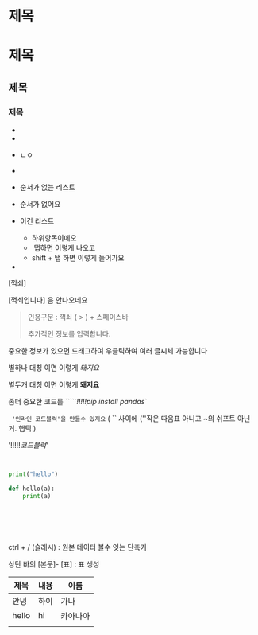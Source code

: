 # 제목

# 제목

## 제목

### 제목

- 



- 
- ㄴㅇ
-  
-  순서가 없는 리스트
- 순서가 없어요
- 이건 리스트
  -  하위항목이에오
    - ​	탭하면 이렇게 나오고
  - shift + 탭 하면 이렇게 들어가요
- 

 

[꺽쇠]

[꺽쇠입니다] 음 안나오네요 

> 인용구문 :    꺽쇠 (  >  ) + 스페이스바 
>
> 추가적인 정보를 입력합니다.





중요한 정보가 있으면 드래그하여 우클릭하여  여러 글씨체 가능합니다



별하나 대칭 이면 이렇게 *돼지요*

별두개 대칭 이면 이렇게 **돼지요**

좀더 중요한 코드를 `````*!!!!!pip install pandas*`

` '인라인 코드블럭'을 만들수 있지요` (  `` 사이에 (''작은 따음표 아니고 ~의 쉬프트 아닌거. 햅틱 )

'!!!!!*코드블럭*'

```bash
```

```bash  
```



```python
print("hello")

def hello(a):
    print(a)
```

```엔터 :  두번째 코드블럭 (언어 종류 입력하고 그 언어의 코드블럭 생김)





```





ctrl + / (슬래시)  : 원본 데이터 볼수 잇는 단축키



상단 바의 [본문]- [표]  : 표 생성 

| 제목  | 내용 | 이름     |
| ----- | ---- | -------- |
| 안녕  | 하이 | 가나     |
| hello | hi   | 카아나아 |
|       |      |          |

